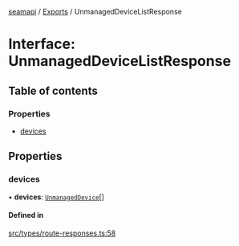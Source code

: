 [seamapi](../README.md) / [Exports](../modules.md) / UnmanagedDeviceListResponse

# Interface: UnmanagedDeviceListResponse

## Table of contents

### Properties

- [devices](UnmanagedDeviceListResponse.md#devices)

## Properties

### devices

• **devices**: [`UnmanagedDevice`](../modules.md#unmanageddevice)[]

#### Defined in

[src/types/route-responses.ts:58](https://github.com/seamapi/javascript-legacy/blob/main/src/types/route-responses.ts#L58)

